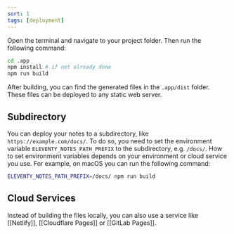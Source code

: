 ```yaml
---
sort: 1
tags: [deployment]
---
```


Open the terminal and navigate to your project folder. Then run the following command:

```bash
cd .app
npm install # if not already done
npm run build
```

After building, you can find the generated files in the `.app/dist` folder. These files can be deployed to any static web server.

## Subdirectory

You can deploy your notes to a subdirectory, like `https://example.com/docs/`. To do so, you need to set the environment variable `ELEVENTY_NOTES_PATH_PREFIX` to the subdirectory, e.g. `/docs/`. How to set environment variables depends on your environment or cloud service you use. For example, on macOS you can run the following command:

```bash
ELEVENTY_NOTES_PATH_PREFIX=/docs/ npm run build
```

## Cloud Services

Instead of building the files locally, you can also use a service like [[Netlify]], [[Cloudflare Pages]] or [[GitLab Pages]].
